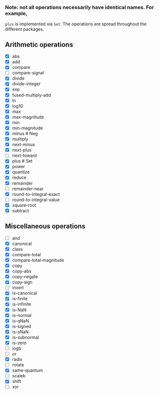 ### Note: not all operations necessarily have identical names. For example,
`plus` is implemented via `Set`. The operations are spread throughout the
different packages.

## Arithmetic operations

- [x] abs
- [x] add
- [x] compare
- [ ] compare-signal
- [x] divide
- [x] divide-integer
- [x] exp
- [x] fused-multiply-add
- [x] ln
- [x] log10
- [x] max
- [x] max-magnitude
- [x] min
- [x] min-magnitude
- [x] minus # Neg
- [x] multiply
- [x] next-minus
- [x] next-plus
- [ ] next-toward
- [x] plus # Set
- [x] power
- [x] quantize
- [x] reduce
- [x] remainder
- [ ] remainder-near
- [x] round-to-integral-exact
- [ ] round-to-integral-value
- [x] square-root
- [x] subtract

## Miscellaneous operations

- [ ] and
- [x] canonical
- [x] class
- [x] compare-total
- [x] compare-total-magnitude
- [x] copy
- [x] copy-abs
- [x] copy-negate
- [x] copy-sign
- [ ] invert
- [x] is-canonical
- [x] is-finite
- [x] is-infinite
- [x] is-NaN
- [x] is-normal
- [x] is-qNaN
- [x] is-signed
- [x] is-sNaN
- [x] is-subnormal
- [x] is-zero
- [ ] logb
- [ ] or
- [x] radix
- [ ] rotate
- [x] same-quantum
- [ ] scaleb
- [x] shift
- [ ] xor 

